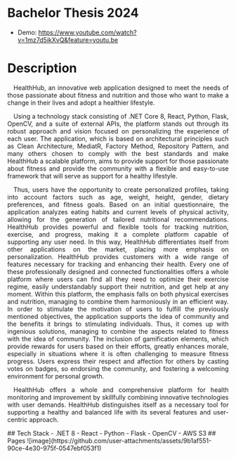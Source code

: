 # Bachelor Thesis 2024
-  Demo: https://www.youtube.com/watch?v=1mz7d5ikXvQ&feature=youtu.be
# Description
<div align="justify">
  <p>
  &emsp;HealthHub, an innovative web application designed to meet the needs
of those passionate about fitness and nutrition and those who want to make a change in their
lives and adopt a healthier lifestyle.
  </p>
  <p>
    &emsp;Using a technology stack consisting of .NET Core 8, React, Python, Flask, OpenCV,
and a suite of external APIs, the platform stands out through its robust approach and vision
focused on personalizing the experience of each user. The application, which is based on
architectural principles such as Clean Architecture, MediatR, Factory Method, Repository
Pattern, and many others chosen to comply with the best standards and make HealthHub a
scalable platform, aims to provide support for those passionate about fitness and provide the
community with a flexible and easy-to-use framework that will serve as support for a healthy
lifestyle.
  </p>
  <p>
    &emsp;Thus, users have the opportunity to create personalized profiles, taking into account
factors such as age, weight, height, gender, dietary preferences, and fitness goals. Based on
an initial questionnaire, the application analyzes eating habits and current levels of physical
activity, allowing for the generation of tailored nutritional recommendations. HealthHub
provides powerful and flexible tools for tracking nutrition, exercise, and progress, making it a
complete platform capable of supporting any user need. In this way, HealthHub differentiates
itself from other applications on the market, placing more emphasis on personalization.
HealthHub provides customers with a wide range of features necessary for tracking
and enhancing their health. Every one of these professionally designed and connected
functionalities offers a whole platform where users can find all they need to optimize their
exercise regime, easily understandably support their nutrition, and get help at any moment.
Within this platform, the emphasis falls on both physical exercises and nutrition,
managing to combine them harmoniously in an efficient way. In order to stimulate the
motivation of users to fulfill the previously mentioned objectives, the application supports the
idea of community and the benefits it brings to stimulating individuals. Thus, it comes up
with ingenious solutions, managing to combine the aspects related to fitness with the idea of
community. The inclusion of gamification elements, which provide rewards for users based
on their efforts, greatly enhances morale, especially in situations where it is often challenging
to measure fitness progress. Users express their respect and affection for others by casting
votes on badges, so endorsing the community, and fostering a welcoming environment for
personal growth.
  </p>
  <p>
    &emsp;HealthHub offers a whole and comprehensive platform for health monitoring and
improvement by skillfully combining innovative technologies with user demands. HealthHub
distinguishes itself as a necessary tool for supporting a healthy and balanced life with its
several features and user-centric approach.
  </p>
</div>
## Tech Stack
-  .NET 8
-  React
-  Python
-  Flask
-  OpenCV
-  AWS S3
## Pages
![image](https://github.com/user-attachments/assets/9b1af551-90ce-4e30-975f-0547ebf053f1)

